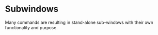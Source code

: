 # Subwindows

Many commands are resulting in stand-alone sub-windows with their own
functionality and purpose.
